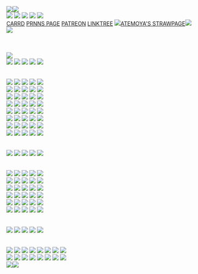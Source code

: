 [<img src="https://64.media.tumblr.com/2426896aec592b60d9efe45ec007a1ed/8ac72bb49761ea20-36/s400x600/cd7c524aedea88de537e1524ffffaad97abab7a6.gifv">](https://www.tumblr.com/cafekitsune)[<img src="https://64.media.tumblr.com/2426896aec592b60d9efe45ec007a1ed/8ac72bb49761ea20-36/s400x600/cd7c524aedea88de537e1524ffffaad97abab7a6.gifv">](https://www.tumblr.com/cafekitsune)</br> ![](https://komarev.com/ghpvc/?username=darkrosedevil&color=cb002c&style=for-the-badge&label=visitors&abbreviated=true) [<img src="https://images-wixmp-ed30a86b8c4ca887773594c2.wixmp.com/f/9cbba6e5-cffe-4537-a24a-305b77e34fb7/dj1jj8v-9ee07ee1-d44b-4d3a-b2cf-c9fbad73d315.gif?token=eyJ0eXAiOiJKV1QiLCJhbGciOiJIUzI1NiJ9.eyJzdWIiOiJ1cm46YXBwOjdlMGQxODg5ODIyNjQzNzNhNWYwZDQxNWVhMGQyNmUwIiwiaXNzIjoidXJuOmFwcDo3ZTBkMTg4OTgyMjY0MzczYTVmMGQ0MTVlYTBkMjZlMCIsIm9iaiI6W1t7InBhdGgiOiJcL2ZcLzljYmJhNmU1LWNmZmUtNDUzNy1hMjRhLTMwNWI3N2UzNGZiN1wvZGoxamo4di05ZWUwN2VlMS1kNDRiLTRkM2EtYjJjZi1jOWZiYWQ3M2QzMTUuZ2lmIn1dXSwiYXVkIjpbInVybjpzZXJ2aWNlOmZpbGUuZG93bmxvYWQiXX0.skjLYJ9hjRpEpPBo6OH5d4WU_tDn5kuCoUW-AHE62a8">](https://antiproshipper.tumblr.com/arguments) <img src="https://64.media.tumblr.com/91a774b6ba43efb7ebb61957b96d20af/ace909eab8f4c5c9-1c/s250x400/966dfcbb1575f72d1547719a4f1ff6151c2a8387.gifv"> <img src="https://64.media.tumblr.com/5465facafedb0ce277bfb465590ae8e5/2b169c13e35acff4-72/s75x75_c1/77c05d781dce7c1e26d1c03a2bc28fe48725cad9.webp"> <img src="https://64.media.tumblr.com/22310d5c92b7e33f1167d830542a07d5/2b169c13e35acff4-d8/s75x75_c1/0427a3ee2141ce92de9b2367815a231f5c76cf96.webp"> </br> [CARRD](https://darkrosedevil-links-portal.carrd.co/) [PRNNS PAGE](https://en.pronouns.page/@darkrosedevil) [PATREON](patreon.com/terah) [LINKTREE](https://bit.ly/07drd) <img src="https://64.media.tumblr.com/abb30609ba105b43b4404f0d305c7fca/5858f4a98732c5da-b3/s75x75_c1/668996e5e35d9a4c0218b6a9e8bc7363f933c400.gifv">[ATEMOYA'S STRAWPAGE](https://atemoya.straw.page)<img src="https://64.media.tumblr.com/abb30609ba105b43b4404f0d305c7fca/5858f4a98732c5da-b3/s75x75_c1/668996e5e35d9a4c0218b6a9e8bc7363f933c400.gifv">
</br> <img src="https://64.media.tumblr.com/991499a251521c85cfcc6fc52249d3ce/f79c598f898388b6-8e/s250x400/73a1df96bf2eb41749cdc768f50b0d1419c9d56a.gifv">
</br> 
</br>
</br>
</br> <img src="https://i.ibb.co/Gf1J0j31/blinkies-Cafe-Fc.gif">
</br> [<img src="https://64.media.tumblr.com/c1f09e768b87a0f377535210d210e950/200072f17999adcb-8d/s250x400/477101212f17c25d2962ed38d5b268a5d481dd94.gifv">](https://www.tumblr.com/cryptic-science) <img src="https://64.media.tumblr.com/4fea32b65c34ccec772c032e73fd016f/f79c598f898388b6-28/s250x400/a66eb00a7900ec1f1fda8f5f90ad298862be28e3.gifv"> <img src="https://images-wixmp-ed30a86b8c4ca887773594c2.wixmp.com/f/dbd06e6e-b313-4acc-80d7-2f76026c8171/dhvl3nq-119f2a5a-ccd7-4273-8aac-8be121b9b935.gif?token=eyJ0eXAiOiJKV1QiLCJhbGciOiJIUzI1NiJ9.eyJzdWIiOiJ1cm46YXBwOjdlMGQxODg5ODIyNjQzNzNhNWYwZDQxNWVhMGQyNmUwIiwiaXNzIjoidXJuOmFwcDo3ZTBkMTg4OTgyMjY0MzczYTVmMGQ0MTVlYTBkMjZlMCIsIm9iaiI6W1t7InBhdGgiOiJcL2ZcL2RiZDA2ZTZlLWIzMTMtNGFjYy04MGQ3LTJmNzYwMjZjODE3MVwvZGh2bDNucS0xMTlmMmE1YS1jY2Q3LTQyNzMtOGFhYy04YmUxMjFiOWI5MzUuZ2lmIn1dXSwiYXVkIjpbInVybjpzZXJ2aWNlOmZpbGUuZG93bmxvYWQiXX0.ERtaOkIPZRVW7KK6BcgQ5cs9OTWj3sHEsy-3Sw7Ewl4"> <img src="https://images-wixmp-ed30a86b8c4ca887773594c2.wixmp.com/f/dbd06e6e-b313-4acc-80d7-2f76026c8171/dg5l9b7-cc2290a7-02c1-4a7a-ae90-845ed58c7526.gif?token=eyJ0eXAiOiJKV1QiLCJhbGciOiJIUzI1NiJ9.eyJzdWIiOiJ1cm46YXBwOjdlMGQxODg5ODIyNjQzNzNhNWYwZDQxNWVhMGQyNmUwIiwiaXNzIjoidXJuOmFwcDo3ZTBkMTg4OTgyMjY0MzczYTVmMGQ0MTVlYTBkMjZlMCIsIm9iaiI6W1t7InBhdGgiOiJcL2ZcL2RiZDA2ZTZlLWIzMTMtNGFjYy04MGQ3LTJmNzYwMjZjODE3MVwvZGc1bDliNy1jYzIyOTBhNy0wMmMxLTRhN2EtYWU5MC04NDVlZDU4Yzc1MjYuZ2lmIn1dXSwiYXVkIjpbInVybjpzZXJ2aWNlOmZpbGUuZG93bmxvYWQiXX0.8nCESGqUA0sFIbUnhC3iYTBKdf0CpSj9Rzutn22keNY"> <img src="https://64.media.tumblr.com/28a74e77570a49c57ea2ac616811a0f1/3fb3460672394e95-2e/s250x400/b272490f42707d2e5c418b8728bea396228eb814.gifv">
</br>
</br> 
</br>  <img src="https://64.media.tumblr.com/4139a3db0c0b12bf0b312c0e44c86a04/66f8bee48421ca35-91/s250x400/29bcc96a871a4f31c55e07d1144159ffd18ff3f5.gifv"> <img src="https://64.media.tumblr.com/c4dae9b43ba10cf9ace129b36b2ee5e9/9156a94e3651fdf4-86/s250x400/9f74b643716139937d876724376a5fb1f19c267c.gifv"> <img src="https://64.media.tumblr.com/244bf352b413ef4dce7d90978384092c/dbd8b1e992a56a49-15/s250x400/cb8799210e996ab9afbcb73900d2febdb10adb7d.gifv"> <img src="https://64.media.tumblr.com/0d9eb81f6d132fc0d96efbfb3a5ac45a/b4a8996229d50d4f-2b/s250x400/f01be9d4e9d6c7463300918adaf7b30694c7c89b.gifv"> <img src="https://64.media.tumblr.com/3226232d4ad9a8fed1eb91924af87e5f/dbd8b1e992a56a49-ea/s250x400/3250af1936a35921866516db122adec36de38b03.gifv"> </br> <img src="https://64.media.tumblr.com/7c491dbc474eac539aab8097afe03ab8/1b1fba3fd0ed9fd6-be/s250x400/e7932327b772e10ea71f33ace7939baf6dfda68f.gifv"> <img src="https://64.media.tumblr.com/0589c6f02a0317fc6fd64bffe8362fcb/1b1fba3fd0ed9fd6-77/s250x400/509c966f5f70df7bd76a49caee1cd0da99626a2e.gifv"> <img src="https://64.media.tumblr.com/94fb95043dbf4b02f67c8a8e8a16f7dc/8657239874b12d70-16/s250x400/acd022803e0a05dbec6a7841c36a124ceeaad910.gifv"> <img src="https://64.media.tumblr.com/8c1dc366f36bbd78e497da260c220a46/05e6a46f29e2d771-06/s250x400/122e5c1518aabce11dabad2d842fce12977c8247.gifv"> <img src="https://64.media.tumblr.com/d51008f755da05455c4eb6037c31d25d/697d811f50f2dd2b-b6/s250x400/751a262df2718d3f08c59f6cef144e60c0e2e091.gifv"> </br> 
<img src="https://64.media.tumblr.com/d6058d44669496682a9ce1fe86476fc4/6dc8898458942376-3f/s250x400/89f9a052543461411a59d496e00fdc8fb688647a.gifv"> <img src="https://64.media.tumblr.com/37e5cb948e1f0e60bed28a8db1d628b9/f85aa4b8f0622a57-16/s250x400/cea0c9faa877cc3c4f6ef7b372b4b0c66cba82ea.gifv"> <img src="https://64.media.tumblr.com/dbd4b2bf905ccfd58d7d3d38093799fb/86b0edad9abc191f-2b/s250x400/c282796e07666ead8eef42a8e86bf72ecba880de.gifv"> <img src="https://64.media.tumblr.com/4c14117f2b80edb53050a2c37986672e/8dc063230d650b6b-02/s250x400/4f8925ab5d657aa141465af64334081d2ec252f5.gifv"> <img src="https://64.media.tumblr.com/93093040d118c31ce178017cce709470/de2c83d0963a6a42-82/s250x400/d15ebc88a374b230546d7127fc1d27fa62cd97cb.gifv"> </br>
 [<img src="https://64.media.tumblr.com/80f2929e5eeaba2d6e80c63371a2d265/23f6d16f0e8aa1fa-c1/s250x400/a256cd809a9d1c5994a84b10328ed567f71f94d0.gifv">](https://i.ibb.co/SwqHzMWj/boa-mark.png) <img src="https://64.media.tumblr.com/b66fc86fd7bbebdbf7b9afbe97255fc1/5ecaa4b8aa8cbc9a-72/s250x400/fe4118c57420b688f874cbcf6a198a2f7b1b4e2a.gifv"> <img src="https://64.media.tumblr.com/791382cc90ffa913ea22f0bbe41d1cf5/5ecaa4b8aa8cbc9a-05/s250x400/0905a849485c7f56729cae56a737f9fd95f7a063.gifv"> <img src="https://64.media.tumblr.com/a76273f083f0de26d177f8f8d958d17a/23f6d16f0e8aa1fa-56/s250x400/95f74ef5ddc0bda3e629f2c85f3ad6a3a3957dec.gifv"> <img src="https://64.media.tumblr.com/5826087d78aa7a87c6066fc5dc4a7645/23f6d16f0e8aa1fa-b4/s250x400/b06ccb49da5464a2b8ad0a593ac4745aa3bd90ce.gifv"> </br> <img src="https://64.media.tumblr.com/66c0568161fa1bce76c76a6afa32e05e/692bf70aefc8b3b6-6a/s250x400/0e8abd1558d85736759140cb5497521b9814997a.gifv"> <img src="https://64.media.tumblr.com/ebb5807368b97f0106ccc97d2304abc7/3de48be76ce11acf-ce/s250x400/0ce27e945c2b5f57b5dfd19dc97171b4d932dada.gifv"> <img src="https://64.media.tumblr.com/7b34fb6404f9373943d6dc5b99c3f0c2/415a1175c7f3ef38-57/s250x400/75acd3b63359162a6a0ec717764f3c4d21ca6d0b.gifv"> [<img src="https://64.media.tumblr.com/92d0b7231ed0965b750e061a366434f1/c471d9702aebf238-b5/s250x400/c0136103b720ae897ca5935607c83901e689bd31.gifv">](https://64.media.tumblr.com/dff6d527a99938b85d8e9c510c2a9947/c471d9702aebf238-7c/s250x400/fbb32f4372ccc2e9477d2843db9f962306290227.gifv) [<img src="https://64.media.tumblr.com/c8215ecb96efcfbe2a0476143745c583/75878540b804f3ca-c6/s250x400/5988ef5325d985ae88d6e8f84b3e3855385024ee.gifv">](https://i.ibb.co/ycY620Nz/eep-zeal.jpg) </br>  <img src="https://64.media.tumblr.com/04e1f594d37f19708ba97042b99ce6db/75878540b804f3ca-4d/s250x400/4a0309af31e93639cd689a03051ef7e74c08dde4.gifv"> <img src="https://64.media.tumblr.com/2ffb967e1957f9aa747032afff71a939/19abe603d8eb63cc-82/s250x400/cde9616ce827d26d9457fc782169e8c03ae10306.gifv"> <img src="https://64.media.tumblr.com/623971a7da890fe3be9b9ba45f218414/f32d6d6f71673459-8d/s250x400/d586249df8d6901ac2a4f6ba26b819d62b45d992.webp"> <img src="https://64.media.tumblr.com/bf43c04f29bd58d8d585cfeb214041b9/4ae2cf738b0195e0-67/s250x400/7d3937faf9a466ce2d31992e7bc1e94b7105c516.gifv"> <img src="https://64.media.tumblr.com/cee29eeafd0808a5f782a256a7191729/4ae2cf738b0195e0-68/s250x400/b00ebfdf0c536b1d0ba28fd8cc25a7512bb3772a.gifv"> </br> <img src="https://64.media.tumblr.com/4bb32684d584a489f1f7bb00492b0028/0c57f256feb16bfc-8a/s250x400/9f7a89c202dbf46b0868a638d708bcc2019b9e91.gifv"> <img src="https://64.media.tumblr.com/6f4975d816542ff797fe0c5007cc5771/6ad1ec31bad5887a-f3/s250x400/689d6c33a1fff6093b305084de31aefee44f9728.gifv"> <img src="https://64.media.tumblr.com/3621ae34aa340604c359f0a59f308750/ace909eab8f4c5c9-d9/s250x400/ed885d94338a1108e9fa9aa1be08361888abc971.gifv"> [<img src="https://64.media.tumblr.com/c8f0ef3e0babdc578632ae5b0c2173d9/6ad1ec31bad5887a-bb/s250x400/8451f509e468205f116d8faef2b72f88ea793094.webp">](https://www.tumblr.com/codeleather/) <img src="https://64.media.tumblr.com/b06571b665f7adbe13edfb648f193e00/6ad1ec31bad5887a-58/s250x400/07cad3a2d33c3bd7e42dd96039415a58ed3ff7e8.webp">
</br> <img src="https://64.media.tumblr.com/2dc9952ffc69d4c0d3c7e100a85df2de/cef13a6e889dfe17-c9/s100x200/97a1926c2337b8eaafc324bd20cf839cbd13361f.gifv"> <img src="https://64.media.tumblr.com/ed3cb0c560a6884583150ccf849ca2e6/3347c16333dd2347-44/s250x400/2bc2927fed574a32d41c5a85e2ecc2682d1049e3.gifv"> [<img src="https://64.media.tumblr.com/c0ef2ea079b432c2d62cf5dc7fd51d14/6dc8898458942376-7a/s250x400/0ca7551976ed4b7c2a520cc0da8845d2191450c6.gifv">](https://cdn.theatlantic.com/thumbor/Er7vK5JSdS1voeQg05sL1C09Kmw=/80x16:1280x916/1200x900/media/img/mt/2014/09/The_More_You_Know/original.png)  [<img src="https://64.media.tumblr.com/5ac574a3728baaa8d6cf024b416dc60b/6c0f91c1af4ee0a2-6e/s250x400/cb7304dae34663293c1f9634c7eab48731f5bc96.gifv">](https://i.ibb.co/qzZr1gJ/winton.png) <img src="https://64.media.tumblr.com/777a91aef02ab82c71c2e5b72258dae9/f85aa4b8f0622a57-48/s250x400/aa008c709f2090adbc4d6f5e5aefa2c8e8d30e60.gifv">
</br>
</br> 
</br>
<img src="https://64.media.tumblr.com/3a821b4d3486d016a0afd813d64e709d/b5c0baae80778992-8a/s250x400/be639e77f880842f8b472fadc64b17d47ee89758.gifv"> <img src="https://64.media.tumblr.com/35586ee4cb984148a058daa19b10922c/922a9b36bf51e25e-ac/s250x400/d75bdd88166e7b94cb92536620632dec1fc45605.gifv"> <img src="https://64.media.tumblr.com/b4c8b8453335a418ba7494d137028d3b/a61cb82369785518-a1/s250x400/edb098b5cce636a552726510dbd87ea98fcdff08.gifv"> <img src="https://images-wixmp-ed30a86b8c4ca887773594c2.wixmp.com/f/7086cbdd-8cab-4b9b-9aad-4466984b81c0/dhm60wx-cb060362-df7f-4c2e-8726-6b0b912fe160.gif?token=eyJ0eXAiOiJKV1QiLCJhbGciOiJIUzI1NiJ9.eyJzdWIiOiJ1cm46YXBwOjdlMGQxODg5ODIyNjQzNzNhNWYwZDQxNWVhMGQyNmUwIiwiaXNzIjoidXJuOmFwcDo3ZTBkMTg4OTgyMjY0MzczYTVmMGQ0MTVlYTBkMjZlMCIsIm9iaiI6W1t7InBhdGgiOiJcL2ZcLzcwODZjYmRkLThjYWItNGI5Yi05YWFkLTQ0NjY5ODRiODFjMFwvZGhtNjB3eC1jYjA2MDM2Mi1kZjdmLTRjMmUtODcyNi02YjBiOTEyZmUxNjAuZ2lmIn1dXSwiYXVkIjpbInVybjpzZXJ2aWNlOmZpbGUuZG93bmxvYWQiXX0.8IWXcpNzPCmBhjSx4sz94BhvkuDL4J9Kr2W-UEPOap8"> <img src="https://64.media.tumblr.com/d5f90e04341a245047ffef69413c622d/a8f4217747d32c07-39/s250x400/7c18676807f000f4190f7bdb0e86295f6bb302d7.gifv">
</br>
</br> 
</br> 
<img src="https://64.media.tumblr.com/c6e9fc373d4e23fa53a41635fdff2878/66f8bee48421ca35-27/s250x400/32f3d1f77f11f4395529503e59a1a52883da8f43.gifv"> <img src="https://64.media.tumblr.com/4190c8feeae0be5e220b89a04379802e/b3e2a120a5f9ff9e-c8/s250x400/32a5fa8def1c872ced19aa7f1abfc2c4fc0960e6.pnj"> <img src="https://64.media.tumblr.com/ff16bc0f3a2c1efcc7688b2d2e4d1bcb/dbd8b1e992a56a49-fe/s250x400/f59a26a1aafa5d6e7a1d83a5422baee50ca9956c.gifv"> <img src="https://64.media.tumblr.com/66a829c1ade1885b29768688a5152ddd/415a1175c7f3ef38-27/s250x400/f46bb317021f6d9413f65985354cb1638be8e23f.gifv"> <img src="https://64.media.tumblr.com/1feb2ac50f9692edc9c2abbbe68c58da/1fb39223b20e4f22-25/s250x400/49d0e17266f48b4c12ea05b2e8bf016a63352e6d.webp"> </br> <img src="https://64.media.tumblr.com/7cc67c55ad51e049b7acf949ae83c90a/1fb39223b20e4f22-1b/s250x400/a206d12319b7068300f1c5cabc0cf5d715c306e4.gifv"> <img src="https://64.media.tumblr.com/ec281da704724519a1625e8a5fcefea1/004ef27d6fe199a0-ce/s250x400/a011564a45806f4f59c8293d2b54ccb083a26a3d.gifv"> <img  src="https://64.media.tumblr.com/bde8dc89478c7f1128cf56afa3153085/25f77c293b9874c8-71/s250x400/847533323ff0317b191581959b4f2eb1b536ab3d.gifv"> <img src="https://64.media.tumblr.com/6de4ba8cc923eaf760a729d55d716a32/25f77c293b9874c8-b8/s250x400/1f4ae43ef2429477b0c4cab62dec2e399ba764e8.gifv"> <img src="https://64.media.tumblr.com/02aafb8de5336865a1c6627c78eb3795/72e2590fb9e2f26c-37/s250x400/c49ae6229e7e68680543723f1b1fc1fca0e79ebc.gifv"> </br> <img src="https://64.media.tumblr.com/73f76ebb028dfd53e9e30ae87470cf34/72e2590fb9e2f26c-4c/s250x400/889622b7b71554e58367fc054a8ce29f51efe5ee.gifv"> <img src="https://external-media.spacehey.net/media/s7oSaPWMwlFkftJZ6CSBJbUDN484UCK8ucBG9LJm1sds=/https://64.media.tumblr.com/6d12a2374206fe6e8fde0798e3e32894/669ea7f1b1152ddd-7e/s250x400/3671f947e3cb0928f8b220a68458d98c24ecc6e9.gifv"> <img src="https://64.media.tumblr.com/77f8404de76c8c4b08ef749999399bda/670cd30f542d0c63-c1/s250x400/54e0588ca8cce259522e356a71bab16ff5452758.gifv"> <img src="https://64.media.tumblr.com/cc990f73e9e5691b9a65f0a1dbcc7aa3/670cd30f542d0c63-f1/s250x400/330dbac82b6102a9df6ca27ad674f2ea946ddfa5.jpg"> <img src="https://64.media.tumblr.com/78b54d8986ae1c736f863232a7d7373c/a92284368adde555-72/s250x400/d46f51b6b70c0a7f539fde47fb7e7787e7b466c7.gifv"> </br> <img src="https://64.media.tumblr.com/eb9a5b9975d3568a1b350d7b52fdaa5d/a0e824d0e7ce6f86-9b/s250x400/286d8c2137cfc4325d546e948a9054c8e12e73cf.gifv"> <img src="https://64.media.tumblr.com/3417ef2d8c8082befe4e0197aabbce92/c0b2321bd2544c95-0e/s250x400/674a6e3e20f166a7104f1481d8c154924767d97d.gifv"> <img src="https://64.media.tumblr.com/f9174f2c43a12c88daeaed9ee4f62a35/c0b2321bd2544c95-6e/s250x400/9fba50be4fff2257c4f4c4e6ad873c57dc0bd1e4.gifv"> <img src="https://images-wixmp-ed30a86b8c4ca887773594c2.wixmp.com/f/1c81dd27-9aa6-4863-8ebe-cd891a305463/djqhbs8-5136c619-845b-4d88-b4cd-0d6decd5338b.gif?token=eyJ0eXAiOiJKV1QiLCJhbGciOiJIUzI1NiJ9.eyJzdWIiOiJ1cm46YXBwOjdlMGQxODg5ODIyNjQzNzNhNWYwZDQxNWVhMGQyNmUwIiwiaXNzIjoidXJuOmFwcDo3ZTBkMTg4OTgyMjY0MzczYTVmMGQ0MTVlYTBkMjZlMCIsIm9iaiI6W1t7InBhdGgiOiJcL2ZcLzFjODFkZDI3LTlhYTYtNDg2My04ZWJlLWNkODkxYTMwNTQ2M1wvZGpxaGJzOC01MTM2YzYxOS04NDViLTRkODgtYjRjZC0wZDZkZWNkNTMzOGIuZ2lmIn1dXSwiYXVkIjpbInVybjpzZXJ2aWNlOmZpbGUuZG93bmxvYWQiXX0.Ub_e8inob5ckgNJvk1GYaqQqE-yi-2CIUi2VYdaxZg8"> <img src="https://64.media.tumblr.com/66e47199cbfcf3c24e61716d52218b8d/f9a12ca49b26b6e9-75/s250x400/1154e1c5f054a0b4c30ed1517d6553344079460c.gifv"> </br> <img src="https://64.media.tumblr.com/310d4878240f03f2229d6081addd62a0/e601c1fff6ab01e1-31/s250x400/782193c4fad2d4fc5223f51928ec3512642fef3a.gifv"> <img src="https://64.media.tumblr.com/460b81b4772077530cef0c6d677e4ce7/269f6869c12b3046-c0/s250x400/4220af41bcd3df82223702ada66638324b67f18b.gifv"> <img src="https://64.media.tumblr.com/b4cf34cf7dc64e50a003f21ba73f5cc6/bb85824277c2377f-ac/s250x400/3a10210aa786736a68042d56522b127a4bf28d12.gifv"> <img src="https://64.media.tumblr.com/0606b820fe983c5ede79a03865800f5b/b7fe75dc310d70bb-a7/s250x400/cebe7ce3039b393f543d4e311ed6eded519535c6.gifv"> <img src="https://external-media.spacehey.net/media/s-dkc8tQnVJA9CcDQg6Im4ZRBTQwKOxRN0PjvtfmSOWo=/https://64.media.tumblr.com/c2d69563dc7e5a029f6a22f2d1cb2e5e/tumblr_pull8qRY3L1xlx2ufo1_250.gifv"> </br> <img src="https://external-media.spacehey.net/media/s7GhOYLML88g0yVInCVP_vOXASJWXr8R7K2h7E0WpHHY=/https://i3.glitter-graphics.org/pub/778/778503uwd6gdkx2i.gif"> <img src="https://external-media.spacehey.net/media/sT4tIt0S7Ehk-aeXEAVu6-kjRaAfIY55mXbGwLaFLhb0=/https://i8.glitter-graphics.org/pub/2547/2547268lupp4w2ue7.gif"> <img src="https://64.media.tumblr.com/56b26c11b50582b4469fc55c88ea73ae/e80b2c130bb4958d-f9/s250x400/cc6701b95f2873de3f285e8430016ae072630005.gifv"> <img src="https://external-media.spacehey.net/media/slERrrfhQsni5ambvUb2_HVQ-1yT-wDoBX3fKETXxczA=/https://i6.glitter-graphics.org/pub/1516/1516926a48owi56yi.gif"> <img src="https://i.ibb.co/RTx6FzN9/blinkies-Cafe-g6.gif">
</br>
</br> 
</br> 
<img src="https://64.media.tumblr.com/fef73f6e41bd21177a19e52d98418cf9/d9a51647906ed89a-d3/s250x400/446bc738efaf1b44b44dd187af8159b5f20341ba.gifv"> <img src="https://64.media.tumblr.com/f48465de6e46cd3f410ef0b653165d3a/2f8b8e87e4ba70a8-d2/s250x400/c2a51a46d216becdf07313735161e9c1d408d1b5.gifv"> <img src="https://64.media.tumblr.com/9e10211afd294224b4678952aafeb485/b6d4a218025a3099-8f/s250x400/4a23ced8b90b2bd4f7fe8167d82fdd0a4477869e.gifv"> <img src="https://64.media.tumblr.com/18ac16b41e70adbf419d9ef393845317/402030a907d357dd-d5/s250x400/51ee7b58f4b266a1ae324c4bdcac7bfbfbca344f.gifv"> <img src="https://64.media.tumblr.com/89f0f3c7c0c804b6160e7fc3cc3b4d6b/5dcc9878085f77cd-36/s250x400/364689a2a4a116911dcb75e99b9c52d170d55fd7.gifv">
</br>
</br> 
</br> 
<img src="https://64.media.tumblr.com/e4259b6f72909840c32ac8e56528a8ff/6c0f91c1af4ee0a2-9d/s100x200/6c7d13d9e57c312cef5d0151aec54a999c87279a.pnj"> [<img src="https://64.media.tumblr.com/873669e9e58839c6b34b52c90990c502/9e01b0c67f75083f-64/s100x200/0212b752a1ad4933c81e874d9ccf7d6275d3c298.gifv">](https://www.tumblr.com/thescholars) <img src="https://64.media.tumblr.com/b3546a9d1642695f4b6e6da50b250480/4474452604f9851f-81/s100x200/39dfd1d81f457ab0cdaa26be82b96eb7b53b4db1.jpg"> <img src="https://64.media.tumblr.com/878e2c2e177a7aa7c5d4b93d666df27f/1772854da6a99e02-97/s100x200/b49d565f871ab7a0dbb310ebc9136242433afdc1.pnj"> <img src="https://images-wixmp-ed30a86b8c4ca887773594c2.wixmp.com/f/e24cd93e-3fdc-4fc7-969f-68213ffc6493/dhiwdal-2dc77910-bfdd-4a12-b2b7-2908ed97cd5b.png?token=eyJ0eXAiOiJKV1QiLCJhbGciOiJIUzI1NiJ9.eyJzdWIiOiJ1cm46YXBwOjdlMGQxODg5ODIyNjQzNzNhNWYwZDQxNWVhMGQyNmUwIiwiaXNzIjoidXJuOmFwcDo3ZTBkMTg4OTgyMjY0MzczYTVmMGQ0MTVlYTBkMjZlMCIsIm9iaiI6W1t7InBhdGgiOiJcL2ZcL2UyNGNkOTNlLTNmZGMtNGZjNy05NjlmLTY4MjEzZmZjNjQ5M1wvZGhpd2RhbC0yZGM3NzkxMC1iZmRkLTRhMTItYjJiNy0yOTA4ZWQ5N2NkNWIucG5nIn1dXSwiYXVkIjpbInVybjpzZXJ2aWNlOmZpbGUuZG93bmxvYWQiXX0.tsm0MIDCMGtcItg8Bt-R5KaOY26-t8zguak0k5XGE48"> <img src="https://64.media.tumblr.com/8f672eea83e94b53a4ed3efc510fe2c6/200fb3fbfd0e9b90-34/s100x200/852dc1b4cae98a77a6759aedefa7876b02a53e60.pnj"> <img src="https://64.media.tumblr.com/f6ea63a2a57b86a46c5dc9d1e68d1f2c/200fb3fbfd0e9b90-8a/s100x200/7f5b193f148fe7e91af6776de2385ca2d5801f91.pnj"> <img src="https://64.media.tumblr.com/8799dd967b05d6d25073496ada2dcee6/7fd8de99c27e763a-fc/s100x200/a7bb7effcc93fe312a39d4878981617c455f008f.gifv"> </br> <img src="https://64.media.tumblr.com/a5653355b85edc9447981f446512434e/f8e5f1b8986d5e22-de/s100x200/1baa6b904cb99329d230973f84d54dc3614473a9.gifv"> <img src="https://64.media.tumblr.com/290c8722993a3e00d7fee413daa71853/f8e5f1b8986d5e22-9c/s100x200/c670b59a489625e413fe199c0cb856287d02e48d.gifv"> <img src="https://64.media.tumblr.com/1b4b2f26ddc72c33329673cb8485960d/e30fa421359a5d97-50/s100x200/63cd6b46675434b8eb85b8760b9517879eec3091.pnj"> <img src="https://64.media.tumblr.com/c67c70cdcab7bf9925ce28769feb5f24/8c49db604b0f3002-a4/s100x200/2e82471bab3f9d9a8b029c7b3e30cf4594fb5836.gifv"> <img src="https://64.media.tumblr.com/3ea822ac3caefc1790dbf26008936508/8c49db604b0f3002-4a/s100x200/a2d50fd34504acdfe99be6a68ca974395038e92d.pnj"> <img src="https://64.media.tumblr.com/1f1180629c53786e07eff4a780fcdbef/ea5d9e7e2702987f-14/s100x200/386ca25a4dc2b6866fd17f4c28208a0c151b1a3a.gifv"> <img src="https://64.media.tumblr.com/d19f79934999ef3b081535abf5245525/17bf7a21fdf223bd-04/s100x200/923dc37c54ed1cf8b3d3ce34765e87a6cad75483.gifv"> <img src="https://64.media.tumblr.com/f461c8685ec692c4e4d782ab69a83318/1b65aa42cc344931-e7/s100x200/45723a39a6ed1281a84996dd90026c3839c384c4.pnj">
</br>[<img src="https://64.media.tumblr.com/2426896aec592b60d9efe45ec007a1ed/8ac72bb49761ea20-36/s400x600/cd7c524aedea88de537e1524ffffaad97abab7a6.gifv">](https://www.tumblr.com/cafekitsune)[<img src="https://64.media.tumblr.com/2426896aec592b60d9efe45ec007a1ed/8ac72bb49761ea20-36/s400x600/cd7c524aedea88de537e1524ffffaad97abab7a6.gifv">](https://www.tumblr.com/cafekitsune)
